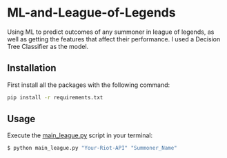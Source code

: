 # ML-and-League-of-Legends                                                      
Using ML to predict outcomes of any summoner in league of legends, as well as getting the features that affect their performance.
I used a Decision Tree Classifier as the model.
## Installation
First install all the packages with the following command:
```bash
pip install -r requirements.txt
```
## Usage
Execute the [main_league.py](https://github.com/bszek213/ML-and-League-of-Legends/blob/main/main_league.py) script in your terminal:
```bash
$ python main_league.py "Your-Riot-API" "Summoner_Name"
```
